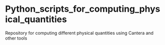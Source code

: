 # Python_scripts_for_computing_physical_quantities
Repository for computing different physical quantities using Cantera and other tools
